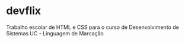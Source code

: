 # devflix
Trabalho escolar de HTML e CSS para o curso de Desenvolvimento de Sistemas UC - Linguagem de Marcação
